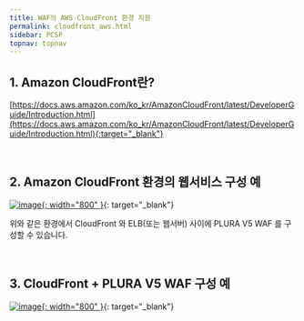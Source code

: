 ```yaml
---
title: WAF의 AWS CloudFront 환경 지원
permalink: cloudfront_aws.html
sidebar: PCSP
topnav: topnav
---
```



## 1. Amazon CloudFront란?  
[https://docs.aws.amazon.com/ko_kr/AmazonCloudFront/latest/DeveloperGuide/Introduction.html](https://docs.aws.amazon.com/ko_kr/AmazonCloudFront/latest/DeveloperGuide/Introduction.html){:target="_blank"}

<br />

## 2. Amazon CloudFront 환경의 웹서비스 구성 예

[![image](/docs/images/Public_Cloud/cloudfront/01.png){: width="800"  }](/docs/images/Public_Cloud/cloudfront/01.png){: target="_blank"}

위와 같은 환경에서 CloudFront 와 ELB(또는 웹서버) 사이에 PLURA V5 WAF 를 구성할 수 있습니다.

<br />

## 3. CloudFront + PLURA V5 WAF 구성 예

[![image](/docs/images/Public_Cloud/cloudfront/02.png){: width="800"  }](/docs/images/Public_Cloud/cloudfront/02.png){: target="_blank"}